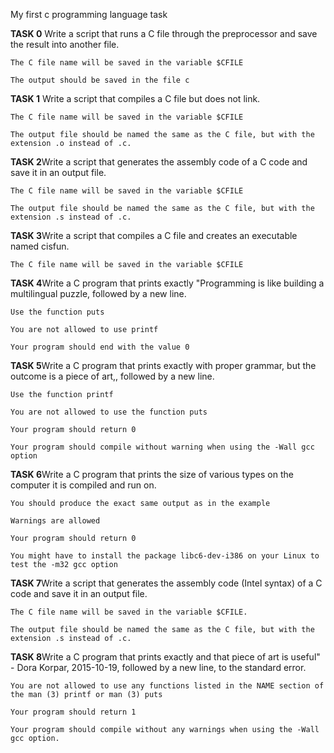 My first c programming language task

**TASK 0** Write a script that runs a C file through the preprocessor and save the result into another file.

	The C file name will be saved in the variable $CFILE

	The output should be saved in the file c

**TASK 1** Write a script that compiles a C file but does not link.

	The C file name will be saved in the variable $CFILE

	The output file should be named the same as the C file, but with the extension .o instead of .c.

**TASK 2**Write a script that generates the assembly code of a C code and save it in an output file.

	The C file name will be saved in the variable $CFILE

	The output file should be named the same as the C file, but with the extension .s instead of .c.

**TASK 3**Write a script that compiles a C file and creates an executable named cisfun.

	The C file name will be saved in the variable $CFILE

**TASK 4**Write a C program that prints exactly "Programming is like building a multilingual puzzle, followed by a new line.

	Use the function puts

	You are not allowed to use printf

	Your program should end with the value 0

**TASK 5**Write a C program that prints exactly with proper grammar, but the outcome is a piece of art,, followed by a new line.

	Use the function printf

	You are not allowed to use the function puts

	Your program should return 0

	Your program should compile without warning when using the -Wall gcc option

**TASK 6**Write a C program that prints the size of various types on the computer it is compiled and run on.

	You should produce the exact same output as in the example

	Warnings are allowed

	Your program should return 0

	You might have to install the package libc6-dev-i386 on your Linux to test the -m32 gcc option

**TASK 7**Write a script that generates the assembly code (Intel syntax) of a C code and save it in an output file.

	The C file name will be saved in the variable $CFILE.

	The output file should be named the same as the C file, but with the extension .s instead of .c.

**TASK 8**Write a C program that prints exactly and that piece of art is useful" - Dora Korpar, 2015-10-19, followed by a new line, to the standard error.

	You are not allowed to use any functions listed in the NAME section of the man (3) printf or man (3) puts

	Your program should return 1

	Your program should compile without any warnings when using the -Wall gcc option.
